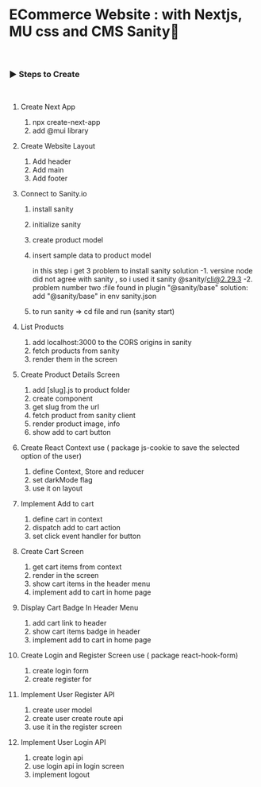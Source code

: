# ECommerce Website : with Nextjs, MU css and CMS Sanity🌟

<br />

<h3 align="left">▶ Steps to Create</h3><br />

1. Create Next App

   1. npx create-next-app
   2. add @mui library

2. Create Website Layout

   1. Add header
   2. Add main
   3. Add footer

3. Connect to Sanity.io

   1. install sanity
   2. initialize sanity
   3. create product model
   4. insert sample data to product model

      in this step i get 3 problem to install sanity solution
      -1. versine node did not agree with sanity , so i used it sanity @sanity/cli@2.29.3
      -2. problem number two :file found in plugin "@sanity/base" solution: add "@sanity/base" in env sanity.json

   5. to run sanity => cd file and run (sanity start)

4. List Products

   1. add localhost:3000 to the CORS origins in sanity
   2. fetch products from sanity
   3. render them in the screen

5. Create Product Details Screen

   1. add [slug].js to product folder
   2. create component
   3. get slug from the url
   4. fetch product from sanity client
   5. render product image, info
   6. show add to cart button

6. Create React Context use ( package js-cookie to save the selected option of the user)

   1. define Context, Store and reducer
   2. set darkMode flag
   3. use it on layout

7. Implement Add to cart

   1. define cart in context
   2. dispatch add to cart action
   3. set click event handler for button

8. Create Cart Screen

   1. get cart items from context
   2. render in the screen
   3. show cart items in the header menu
   4. implement add to cart in home page

9. Display Cart Badge In Header Menu

   1. add cart link to header
   2. show cart items badge in header
   3. implement add to cart in home page

10. Create Login and Register Screen use ( package react-hook-form)

    1. create login form
    2. create register for

11. Implement User Register API

    1. create user model
    2. create user create route api
    3. use it in the register screen

12. Implement User Login API
    1. create login api
    2. use login api in login screen
    3. implement logout
